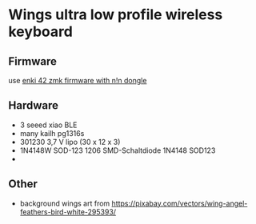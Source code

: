 # Wings ultra low profile wireless keyboard

## Firmware

use [enki 42 zmk firmware with n!n dongle](https://github.com/aroum/zmk-enki42-dongle/tree/N!N_v2)

## Hardware

- 3 seeed xiao BLE
- many kailh pg1316s
- 301230 3,7 V lipo (30 x 12 x 3)
- 1N4148W SOD-123 1206 SMD-Schaltdiode 1N4148 SOD123
- 

## Other
- background wings art from https://pixabay.com/vectors/wing-angel-feathers-bird-white-295393/
